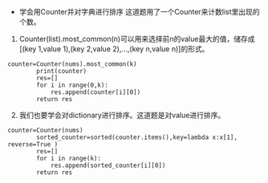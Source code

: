 - 学会用Counter并对字典进行排序
这道题用了一个Counter来计数list里出现的个数。  
1. Counter(list).most_common(n)可以用来选择前n的value最大的值，储存成[(key 1,value 1),(key 2,value 2),...,(key n,value n)]的形式。
```python3
counter=Counter(nums).most_common(k)
        print(counter)
        res=[]
        for i in range(0,k):
            res.append(counter[i][0])
        return res
```  
2. 我们也要学会对dictionary进行排序。这道题是对value进行排序。  
```python3
counter=Counter(nums)
        sorted_counter=sorted(counter.items(),key=lambda x:x[1], reverse=True )
        res=[]
        for i in range(k):
            res.append(sorted_counter[i][0])
        return res
```
